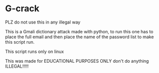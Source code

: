 # G-crack

PLZ do not use this in any illegal way 

This is a Gmali dictionary attack made with python, to run this one has to place the full email and then place the name of the password list 
to make this script run.

This script runs only on linux 

This was made for EDUCATIONAL PURPOSES ONLY don't do anything ILLEGAL!!!!!
